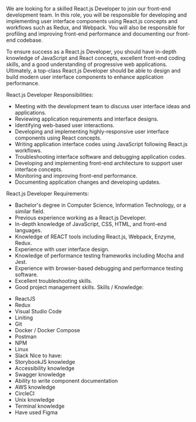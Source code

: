 We are looking for a skilled React.js Developer to join our front-end development team. In this role, you will be responsible for developing and implementing user interface components using React.js concepts and workflows such as Redux, and Webpack. You will also be responsible for profiling and improving front-end performance and documenting our front-end codebase.

To ensure success as a React.js Developer, you should have in-depth knowledge of JavaScript and React concepts, excellent front-end coding skills, and a good understanding of progressive web applications. Ultimately, a top-class React.js Developer should be able to design and build modern user interface components to enhance application performance.

React.js Developer Responsibilities:

- Meeting with the development team to discuss user interface ideas and applications.
- Reviewing application requirements and interface designs.
- Identifying web-based user interactions.
- Developing and implementing highly-responsive user interface components using React concepts.
- Writing application interface codes using JavaScript following React.js workflows.
- Troubleshooting interface software and debugging application codes.
- Developing and implementing front-end architecture to support user interface concepts.
- Monitoring and improving front-end performance.
- Documenting application changes and developing updates.

React.js Developer Requirements:

- Bachelor's degree in Computer Science, Information Technology, or a similar field.
- Previous experience working as a React.js Developer.
- In-depth knowledge of JavaScript, CSS, HTML, and front-end languages.
- Knowledge of REACT tools including React.js, Webpack, Enzyme, Redux.
- Experience with user interface design.
- Knowledge of performance testing frameworks including Mocha and Jest.
- Experience with browser-based debugging and performance testing software.
- Excellent troubleshooting skills.
- Good project management skills.
  Skills / Knowledge:

* ReactJS
* Redux
* Visual Studio Code
* Liniting
* Git
* Docker / Docker Compose
* Postman
* NPM
* Linux
* Slack
  Nice to have:
* StorybookJS knowledge
* Accessibility knowledge
* Swagger knowledge
* Ability to write component documentation
* AWS knowledge
* CircleCI
* Unix knowledge
* Terminal knowledge
* Have used Figma
